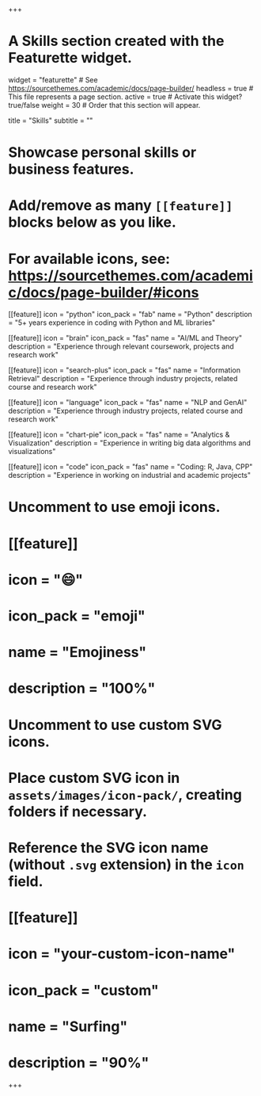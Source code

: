 +++
# A Skills section created with the Featurette widget.
widget = "featurette"  # See https://sourcethemes.com/academic/docs/page-builder/
headless = true  # This file represents a page section.
active = true  # Activate this widget? true/false
weight = 30  # Order that this section will appear.

title = "Skills"
subtitle = ""

# Showcase personal skills or business features.
# 
# Add/remove as many `[[feature]]` blocks below as you like.
# 
# For available icons, see: https://sourcethemes.com/academic/docs/page-builder/#icons

[[feature]]
  icon = "python"
  icon_pack = "fab"
  name = "Python"
  description = "5+ years experience in coding with Python and ML libraries"
  
 [[feature]]
  icon = "brain"
  icon_pack = "fas"
  name = "AI/ML and Theory"
  description = "Experience through relevant coursework, projects and research work"
  
[[feature]]
  icon = "search-plus"
  icon_pack = "fas"
  name = "Information Retrieval"
  description = "Experience through industry projects, related course and research work"
  
[[feature]]
  icon = "language"
  icon_pack = "fas"
  name = "NLP and GenAI"
  description = "Experience through industry projects, related course and research work"
  
[[feature]]
  icon = "chart-pie"
  icon_pack = "fas"
  name = "Analytics & Visualization"
  description = "Experience in writing big data algorithms and visualizations"
  
 [[feature]]
  icon = "code"
  icon_pack = "fas"
  name = "Coding: R, Java, CPP"
  description = "Experience in working on industrial and academic projects"
  
  
# Uncomment to use emoji icons.
# [[feature]]
#  icon = ":smile:"
#  icon_pack = "emoji"
#  name = "Emojiness"
#  description = "100%"  

# Uncomment to use custom SVG icons.
# Place custom SVG icon in `assets/images/icon-pack/`, creating folders if necessary.
# Reference the SVG icon name (without `.svg` extension) in the `icon` field.
# [[feature]]
#  icon = "your-custom-icon-name"
#  icon_pack = "custom"
#  name = "Surfing"
#  description = "90%"

+++
